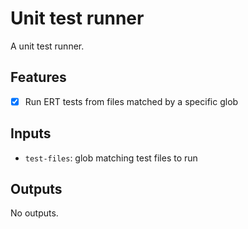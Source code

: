 # Unit test runner

A unit test runner.

## Features

- [x] Run ERT tests from files matched by a specific glob

## Inputs

- `test-files`: glob matching test files to run

## Outputs

No outputs.
